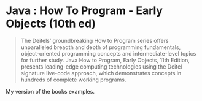 # Java : How To Program - Early Objects (10th ed)

>  The Deitels’ groundbreaking How to Program series offers unparalleled breadth and depth of programming fundamentals, object-oriented programming concepts and intermediate-level topics for further study. Java How to Program, Early Objects, 11th Edition, presents leading-edge computing technologies using the Deitel signature live-code approach, which demonstrates concepts in hundreds of complete working programs.

My version of the books examples.